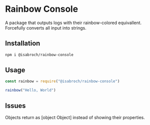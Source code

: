 # Rainbow Console
A package that outputs logs with their rainbow-colored equivallent.
Forcefully converts all input into strings.

## Installation
```bash
npm i @isabroch/rainbow-console
```

## Usage
```js
const rainbow = require("@isabroch/rainbow-console")

rainbow("Hello, World")
```

## Issues
Objects return as [object Object] instead of showing their properties.